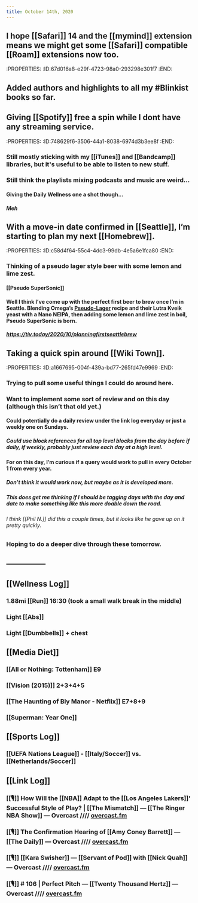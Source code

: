 ```yaml
---
title: October 14th, 2020
---
```


## I hope [[Safari]] 14 and the [[mymind]] extension means we might get some [[Safari]] compatible [[Roam]] extensions now too.
:PROPERTIES:
:ID:67d016a8-e29f-4723-98a0-293298e301f7
:END:

## Added authors and highlights to all my #Blinkist books so far.

## Giving [[Spotify]] free a spin while I dont have any streaming service.
:PROPERTIES:
:ID:748629f6-3506-44a1-8038-6974d3b3ee8f
:END:
### Still mostly sticking with my [[iTunes]] and [[Bandcamp]] libraries, but it's useful to be able to listen to new stuff.

### Still think the playlists mixing podcasts and music are weird... 
#### Giving the Daily Wellness one a shot though...
##### Meh

## With a move-in date confirmed in [[Seattle]], I’m starting to plan my next [[Homebrew]]. 
:PROPERTIES:
:ID:c58d4f64-55c4-4dc3-99db-4e5a6e1fca80
:END:
### Thinking of a pseudo lager style beer with some lemon and lime zest. 
#### [[Pseudo SuperSonic]]

#### Well I think I’ve come up with the perfect first beer to brew once I’m in Seattle. Blending Omega’s [Pseudo-Lager](https://omegayeast.com/lutra-kveik-helles-pseudo-lager-recipe) recipe and their Lutra Kveik yeast with a Nano NEIPA, then adding some lemon and lime zest in boil, __Pseudo SuperSonic__ is born.  
##### https://tiv.today/2020/10/planningfirstseattlebrew

## Taking a quick spin around [[Wiki Town]]. 
:PROPERTIES:
:ID:a1667695-004f-439a-bd77-265fd47e9969
:END:
### Trying to pull some useful things I could do around here. 

### Want to implement some sort of review and on this day (although this isn’t that old yet.)
#### Could potentially do a daily review under the link log everyday or just a weekly one on Sundays. 
##### Could use block references for all top level blocks from the day before if daily, if weekly, probably just review each day at a high level. 

#### For on this day, I’m curious if a query would work to pull in every October 1 from every year.
##### Don’t think it would work now, but maybe as it is developed more. 

##### This does get me thinking if I should be tagging days with the day and date to make something like this more doable down the road. 
###### I think [[Phil N.]] did this a couple times, but it looks like he gave up on it pretty quickly. 

### Hoping to do a deeper dive through these tomorrow. 

## —————

## [[Wellness Log]]
### 1.88mi [[Run]] 16:30 (took a small walk break in the middle)

### Light [[Abs]]

### Light [[Dumbbells]] + chest

## [[Media Diet]]
### [[All or Nothing: Tottenham]] E9

### [[Vision (2015)]] 2+3+4+5

### [[The Haunting of Bly Manor - Netflix]] E7+8+9

### [[Superman: Year One]]

## [[Sports Log]]
### [[UEFA Nations League]] - [[Italy/Soccer]] vs. [[Netherlands/Soccer]]

## [[Link Log]]
### [[🎙]] How Will the [[NBA]] Adapt to the [[Los Angeles Lakers]]’ Successful Style of Play? | [[The Mismatch]] — [[The Ringer NBA Show]] — Overcast //// [overcast.fm](https://overcast.fm/+GgJB4uBXs)

### [[🎙]] The Confirmation Hearing of [[Amy Coney Barrett]] — [[The Daily]] — Overcast //// [overcast.fm](https://overcast.fm/+LHye7IeZo)

### [[🎙]] [[Kara Swisher]] — [[Servant of Pod]] with [[Nick Quah]] — Overcast //// [overcast.fm](https://overcast.fm/+cIA3_KpMo)

### [[🎙]] # 106 | Perfect Pitch — [[Twenty Thousand Hertz]] — Overcast //// [overcast.fm](https://overcast.fm/+HhSexJo-0)
